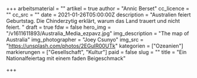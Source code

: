+++
arbeitsmaterial = ""
artikel = true
author = "Annic Berset"
cc_licence = ""
cc_src = ""
date = 2021-01-26T05:00:00Z
description = "Australien feiert Geburtstag. Die Chinderzytig erklärt, warum das Land trauert und nicht feiert. "
draft = true
fdw = false
hero_img = "/v1611611893/Australia_Media_ezpavz.jpg"
img_description = "The map of Australia"
img_photographer = "Joey Csunyo"
img_src = "https://unsplash.com/photos/2EGuIR00UTk"
kategorien = ["Ozeanien"]
markierungen = ["Gesellschaft", "Kultur"]
paid = false
slug = ""
title = "Ein Nationalfeiertag mit einem faden Beigeschmack"

+++
